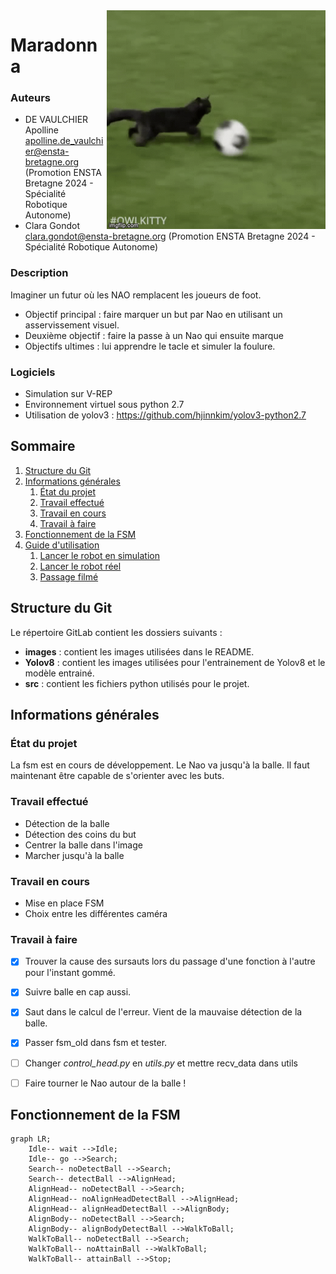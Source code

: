 <img align="right" src="images/cat.gif" alt="Éditer sur GitLab" width="350px"/>  

# Maradonna


### Auteurs
* DE VAULCHIER Apolline <apolline.de_vaulchier@ensta-bretagne.org> (Promotion ENSTA Bretagne 2024 - Spécialité Robotique Autonome)
* Clara Gondot <clara.gondot@ensta-bretagne.org> (Promotion ENSTA Bretagne 2024 - Spécialité Robotique Autonome)

### Description
Imaginer un futur où les NAO remplacent les joueurs de foot. 

* Objectif principal : faire marquer un but par Nao en utilisant un asservissement visuel.
* Deuxième objectif : faire la passe à un Nao qui ensuite marque 
* Objectifs ultimes : lui apprendre le tacle et simuler la foulure.

### Logiciels
* Simulation sur V-REP
* Environnement virtuel sous python 2.7
* Utilisation de yolov3 : https://github.com/hjinnkim/yolov3-python2.7


## Sommaire
1. [Structure du Git](#structure-du-git)
2. [Informations générales](#informations-générales)
	1. [État du projet](#état-du-projet)
	2. [Travail effectué](#travail-effectué)
	3. [Travail en cours](#travail-en-cours)
    4. [Travail à faire](#travail-à-faire)
3. [Fonctionnement de la FSM](#fonctionnement-de-la-fsm)
4. [Guide d'utilisation](#guide-dutilisation)
   1. [Lancer le robot en simulation](#lancer-le-robot-en-simulation)
   2. [Lancer le robot réel](#lancer-le-robot-réel)
   3. [Passage filmé](#passage-filmé)

## Structure du Git
Le répertoire GitLab contient les dossiers suivants :
* **images** : contient les images utilisées dans le README.
* **Yolov8** : contient les images utilisées pour l'entrainement de Yolov8 et le modèle entrainé.
* **src** : contient les fichiers python utilisés pour le projet.

## Informations générales
### État du projet
La fsm est en cours de développement. Le Nao va jusqu'à la balle. Il faut maintenant être capable de s'orienter avec les buts.

### Travail effectué
* Détection de la balle
* Détection des coins du but
* Centrer la balle dans l'image
* Marcher jusqu'à la balle

### Travail en cours
* Mise en place FSM
* Choix entre les différentes caméra

### Travail à faire
- [x] Trouver la cause des sursauts lors du passage d'une fonction à l'autre pour l'instant gommé.
- [x] Suivre balle en cap aussi.
- [x] Saut dans le calcul de l'erreur. Vient de la mauvaise détection de la balle.
- [x] Passer fsm_old dans fsm et tester.


- [ ] Changer *control_head.py* en *utils.py* et mettre recv_data dans utils
- [ ] Faire tourner le Nao autour de la balle !

## Fonctionnement de la FSM
```mermaid
graph LR;
    Idle-- wait -->Idle;
    Idle-- go -->Search;
    Search-- noDetectBall -->Search;
    Search-- detectBall -->AlignHead;
    AlignHead-- noDetectBall -->Search;
    AlignHead-- noAlignHeadDetectBall -->AlignHead;
    AlignHead-- alignHeadDetectBall -->AlignBody;
    AlignBody-- noDetectBall -->Search;
    AlignBody-- alignBodyDetectBall -->WalkToBall;
    WalkToBall-- noDetectBall -->Search;
    WalkToBall-- noAttainBall -->WalkToBall;
    WalkToBall-- attainBall -->Stop;
```
